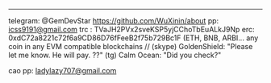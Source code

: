---------------------------------
telegram: @GemDevStar
https://github.com/WuXinin/about
pp: icss9191@gmail.com
trc : TVaJH2PVx2sveKSP5yjCChoTbEuALkJ9Np
erc: 0xdC72a8221c72f6a9CD86D76fFeeB2f75b729Bc1F (ETH, BNB, ARBI... any coin in any EVM compatible blockchains
//
(skype) GoldenShield: "Please let me know. He will pay. ??"
(tg) Calm Ocean: "Did you check?"

cao pp: ladylazy707@gmail.com